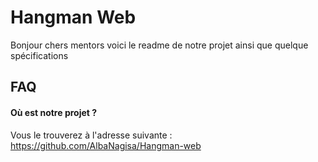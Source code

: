# Hangman Web

Bonjour chers mentors voici le readme de notre projet ainsi que quelque spécifications

## FAQ

#### Où est notre projet ?

Vous le trouverez à l'adresse suivante : https://github.com/AlbaNagisa/Hangman-web
